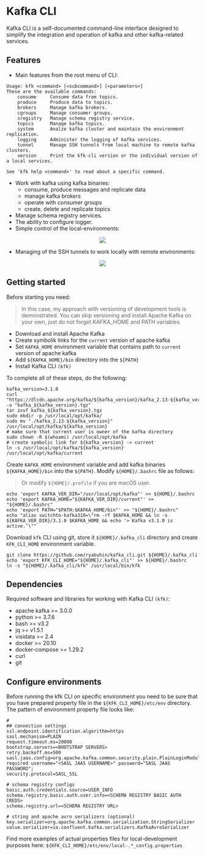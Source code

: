 # Kafka CLI

Kafka CLI is a self-documented command-line interface designed to simplify the integration and operation of kafka and other kafka-related services.

## Features

* Main features from the root menu of CLI: 

```
Usage: kfk <command> [<subcommand>] [<parameters>]
These are the available commands:
    consume     Consume data from topics.
    produce     Produce data to topics.
    brokers     Manage kafka brokers.
    cgroups     Manage consumer groups.
    sregistry   Manage schema registry service.
    topics      Manage kafka topics.
    system      Analze kafka cluster and maintain the environment replication.
    logging     Administer the logging of kafka services.
    tunnel      Manage SSH tunnels from local machine to remote kafka clusters.
    version     Print the kfk-cli version or the individual version of a local services.

See 'kfk help <command>' to read about a specific command.
```
* Work with kafka using kafka binaries:
  * consume, produce messages and replicate data
  * manage kafka brokers
  * operate with consumer groups
  * create, delete and replicate topics
* Manage schema registry services.
* The ability to configure logger.
* Simple control of the local-environments:

<p align="center"><img src="/img/sle.gif?raw=true"/></p>

* Managing of the SSH tunnels to work locally with remote environments:

<p align="center"><img src="/img/tdev.gif?raw=true"/></p>

## Getting started

Before starting you need:

> In this case, my approach with versioning of development tools is demonstrated. You can skip versioning and install Apache Kafka on your own, 
just do not forget KAFKA_HOME and PATH variables.

* Download and install Apache Kafka
* Create symbolik links for the `current` version of apache kafka
* Set `KAFKA_HOME` environment variable that contains path to `current` version of apache kafka
* Add `${KAFKA_HOME}/bin` directory into the `${PATH}`
* Install Kafka CLI `(kfk)`

To complete all of these steps, do the following:
```
kafka_version=3.1.0
curl "https://dlcdn.apache.org/kafka/${kafka_version}/kafka_2.13-${kafka_version}.tgz" -o "kafka_${kafka_version}.tgz"
tar zxvf kafka_${kafka_version}.tgz
sudo mkdir -p /usr/local/opt/kafka/
sudo mv "./kafka_2.13-${kafka_version}" /usr/local/opt/kafka/${kafka_version}
# make sure that current user is owner of the kafka directory
sudo chown -R $(whoami) /usr/local/opt/kafka
# create symbolic link for ${kafka_version} -> current
ln -s /usr/local/opt/kafka/${kafka_version} /usr/local/opt/kafka/current
```

Create `KAFKA_HOME` environment variable and add kafka binaries `${KAFKA_HOME}/bin` into the `${PATH}`. 
Modify `${HOME}/.bashrc` file as follows:

> Or modify `${HOME}/.profile` if you are macOS user.

```
echo 'export KAFKA_VER_DIR="/usr/local/opt/kafka"' >> ${HOME}/.bashrc
echo 'export KAFKA_HOME="${KAFKA_VER_DIR}/current"' >> "${HOME}/.bashrc"
echo 'export PATH="$PATH:$KAFKA_HOME/bin"' >> "${HOME}/.bashrc"
echo "alias switchto-kafka310=\"rm -rf $KAFKA_HOME && ln -s ${KAFKA_VER_DIR}/3.1.0 $KAFKA_HOME && echo '> Kafka v3.1.0 is active.'\""
``` 

Download `kfk` CLI using git, store it `${HOME}/.kafka_cli` directory and create `KFK_CLI_HOME` environment variable.

```
git clone https://github.com/ryabuhin/kafka_cli.git ${HOME}/.kafka_cli
echo 'export KFK_CLI_HOME="${HOME}/.kafka_cli"' >> ${HOME}/.bashrc
ln -s "${HOME}/.kafka_cli/kfk" /usr/local/bin/kfk
```

## Dependencies

Required software and libraries for working with Kafka CLI `(kfk)`:

* apache kafka >= 3.0.0
* python >= 3.7.6
* bash >= v3.2
* jq >= v1.5.1
* visidata >= 2.4
* docker >= 20.10
* docker-compose >= 1.29.2
* curl
* git

## Configure environments

Before running the kfk CLI on specific environment you need to be sure that you have prepared property file in the `${KFK_CLI_HOME}/etc/env` directory. The pattern of environment property file looks like:

```
#
## connection settings
ssl.endpoint.identification.algorithm=https
sasl.mechanism=PLAIN
request.timeout.ms=20000
bootstrap.servers=<BOOTSTRAP SERVERS>
retry.backoff.ms=500
sasl.jaas.config=org.apache.kafka.common.security.plain.PlainLoginModule required username="<SASL JAAS USERNAME>" password="SASL JAAS PASSWORD";
security.protocol=SASL_SSL

# schema registry configs
basic.auth.credentials.source=USER_INFO
schema.registry.basic.auth.user.info=<SCHEMA REGISTRY BASIC AUTH CREDS>
schema.registry.url=<SCHEMA REGISTRY URL>

# string and apache avro serializers (optional)
key.serializer=org.apache.kafka.common.serialization.StringSerializer
value.serializer=io.confluent.kafka.serializers.KafkaAvroSerializer
```

Find more examples of actual properties files for local-development purposes here: `${KFK_CLI_HOME}/etc/env/local-.*_config.properties`